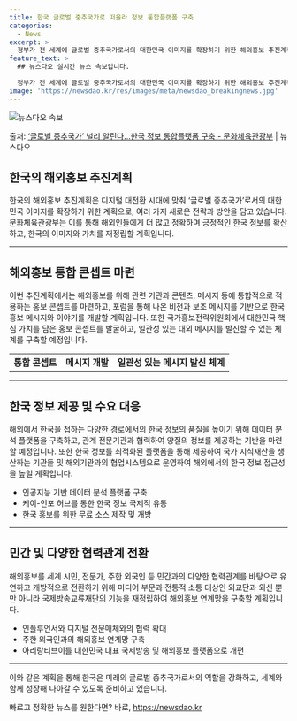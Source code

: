 ```yaml
---
title: 한국 글로벌 중추국가로 떠올라 정보 통합플랫폼 구축
categories:
  - News
excerpt: >
  정부가 전 세계에 글로벌 중추국가로서의 대한민국 이미지를 확장하기 위한 해외홍보 추진계획을 마련했다.  외국…
feature_text: >
  ## 뉴스다오 실시간 뉴스 속보입니다.

  정부가 전 세계에 글로벌 중추국가로서의 대한민국 이미지를 확장하기 위한 해외홍보 추진계획을 마련했다.  외국…
image: 'https://newsdao.kr/res/images/meta/newsdao_breakingnews.jpg'
---
```


![뉴스다오 속보](https://newsdao.kr/res/images/meta/newsdao_breakingnews.jpg)

<p>출처: <a href="https://newsdao.kr/3930" rel="dofollow">‘글로벌 중추국가’ 널리 알린다…한국 정보 통합플랫폼 구축 - 문화체육관광부</a> | 뉴스다오</p>

<h2 data-ke-size="size26">한국의 해외홍보 추진계획</h2>
<p data-ke-size="size16">한국의 해외홍보 추진계획은 디지털 대전환 시대에 맞춰 ‘글로벌 중추국가’로서의 대한민국 이미지를 확장하기 위한 계획으로, 여러 가지 새로운 전략과 방안을 담고 있습니다. 문화체육관광부는 이를 통해 해외인들에게 더 많고 정확하며 긍정적인 한국 정보를 확산하고, 한국의 이미지와 가치를 재정립할 계획입니다.</p>
<hr>
<h2 data-ke-size="size26">해외홍보 통합 콘셉트 마련</h2>
<p data-ke-size="size16">이번 추진계획에서는 해외홍보를 위해 관련 기관과 콘텐츠, 메시지 등에 통합적으로 적용하는 홍보 콘셉트를 마련하고, 포럼을 통해 나온 비전과 보조 메시지를 기반으로 한국 홍보 메시지와 이야기를 개발할 계획입니다. 또한 국가홍보전략위원회에서 대한민국 핵심 가치를 담은 홍보 콘셉트를 발굴하고, 일관성 있는 대외 메시지를 발신할 수 있는 체계를 구축할 예정입니다.</p>
<table>
  <tr>
    <td style="text-align: center; height: 17px;"><b>통합 콘셉트</b></td>
    <td style="text-align: center; height: 17px;"><b>메시지 개발</b></td>
    <td style="text-align: center; height: 17px;"><b>일관성 있는 메시지 발신 체계</b></td>
  </tr>
</table>
<hr>
<h2 data-ke-size="size26">한국 정보 제공 및 수요 대응</h2>
<p data-ke-size="size16">해외에서 한국을 접하는 다양한 경로에서의 한국 정보의 품질을 높이기 위해 데이터 분석 플랫폼을 구축하고, 관계 전문기관과 협력하여 양질의 정보를 제공하는 기반을 마련할 예정입니다. 또한 한국 정보를 최적화된 플랫폼을 통해 제공하여 국가 지식재산을 생산하는 기관들 및 해외기관과의 협업시스템으로 운영하여 해외에서의 한국 정보 접근성을 높일 계획입니다.</p>
<ul>
  <li>인공지능 기반 데이터 분석 플랫폼 구축</li>
  <li>케이-인포 허브를 통한 한국 정보 국제적 유통</li>
  <li>한국 홍보를 위한 무료 소스 제작 및 개방</li>
</ul>
<hr>
<h2 data-ke-size="size26">민간 및 다양한 협력관계 전환</h2>
<p data-ke-size="size16">해외홍보를 세계 시민, 전문가, 주한 외국인 등 민간과의 다양한 협력관계를 바탕으로 유연하고 개방적으로 전환하기 위해 미디어 부문과 전통적 소통 대상인 외교단과 외신 뿐만 아니라 국제방송교류재단의 기능을 재정립하여 해외홍보 연계망을 구축할 계획입니다.</p>
<ul>
  <li>인플루언서와 디지털 전문매체와의 협력 확대</li>
  <li>주한 외국인과의 해외홍보 연계망 구축</li>
  <li>아리랑티브이를 대한민국 대표 국제방송 및 해외홍보 플랫폼으로 개편</li>
</ul>
<hr>
<p data-ke-size="size16">이와 같은 계획을 통해 한국은 미래의 글로벌 중추국가로서의 역할을 강화하고, 세계와 함께 성장해 나아갈 수 있도록 준비하고 있습니다.</p> 

빠르고 정확한 뉴스를 원한다면? 바로, <a href="https://newsdao.kr" rel="dofollow">https://newsdao.kr</a>


